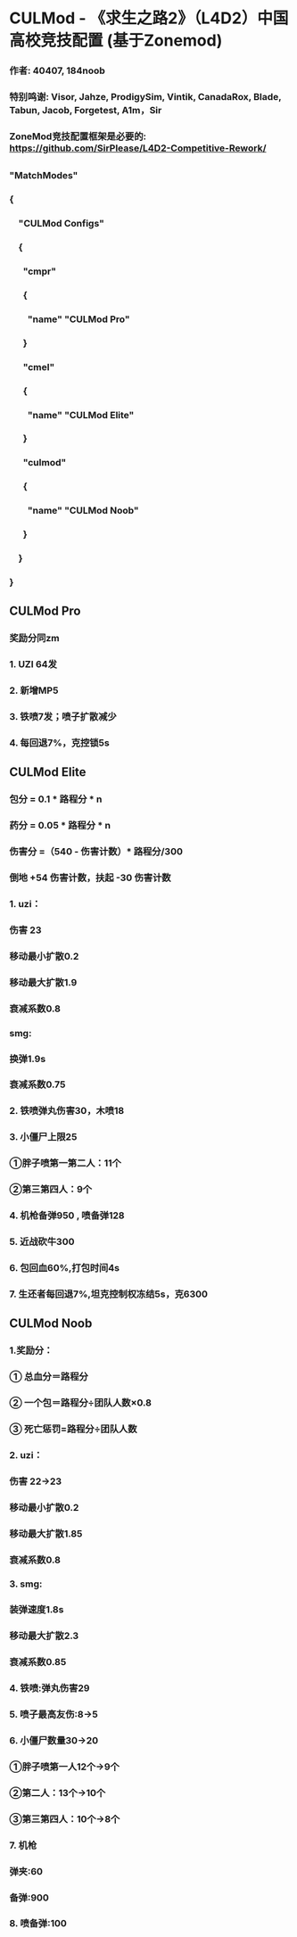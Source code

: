 # CULMod - 《求生之路2》（L4D2）中国高校竞技配置 (基于Zonemod)
### 作者: 40407, 184noob
### 特别鸣谢: Visor, Jahze, ProdigySim, Vintik, CanadaRox, Blade, Tabun, Jacob, Forgetest, A1m，Sir
### ZoneMod竞技配置框架是必要的: https://github.com/SirPlease/L4D2-Competitive-Rework/
##
### "MatchModes"
### {
### &emsp;"CULMod Configs"
### &emsp;{
### &emsp;&ensp;"cmpr"
### &emsp;&ensp;{
### &emsp;&emsp;"name" "CULMod Pro"
### &emsp;&ensp;}
### &emsp;&ensp;"cmel"
### &emsp;&ensp;{
### &emsp;&emsp;"name" "CULMod Elite"
### &emsp;&ensp;}
### &emsp;&ensp;"culmod"
### &emsp;&ensp;{
### &emsp;&emsp;"name" "CULMod Noob"
### &emsp;&ensp;}
### &emsp;}
### }
##
## CULMod Pro
### 奖励分同zm
### 1. UZI 64发
### 2. 新增MP5
### 3. 铁喷7发；喷子扩散减少
### 4. 每回退7%，克控锁5s
##
## CULMod Elite
### 包分 = 0.1 * 路程分 * n 
### 药分 = 0.05 * 路程分 * n 
### 伤害分 =（540 - 伤害计数）* 路程分/300 
### 倒地 +54 伤害计数，扶起 -30 伤害计数 
### 1. uzi： 
### 伤害 23 
### 移动最小扩散0.2 
### 移动最大扩散1.9
### 衰减系数0.8
### smg:
### 换弹1.9s
### 衰减系数0.75
### 2. 铁喷弹丸伤害30，木喷18 
### 3. 小僵尸上限25 
### ①胖子喷第一第二人：11个 
### ②第三第四人：9个 
### 4. 机枪备弹950 , 喷备弹128 
### 5. 近战砍牛300 
### 6. 包回血60%,打包时间4s 
### 7. 生还者每回退7%,坦克控制权冻结5s，克6300
##
## CULMod Noob
### 1.奖励分：
### ① 总血分＝路程分
### ② 一个包＝路程分÷团队人数×0.8
### ③ 死亡惩罚=路程分÷团队人数
### 2. uzi：
### 伤害 22->23
### 移动最小扩散0.2
### 移动最大扩散1.85
### 衰减系数0.8
### 3. smg:
### 装弹速度1.8s
### 移动最大扩散2.3
### 衰减系数0.85
### 4. 铁喷:弹丸伤害29
### 5. 喷子最高友伤:8->5
### 6. 小僵尸数量30->20
### ①胖子喷第一人12个->9个
### ②第二人：13个->10个
### ③第三第四人：10个->8个
### 7. 机枪
### 弹夹:60
### 备弹:900
### 8. 喷备弹:100
